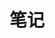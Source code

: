 ---
pageComponent:
  name: Catalogue
  data:
    key: 02.笔记
title: 笔记
sidebar: false
article: false
comment: false
editLink: false
---